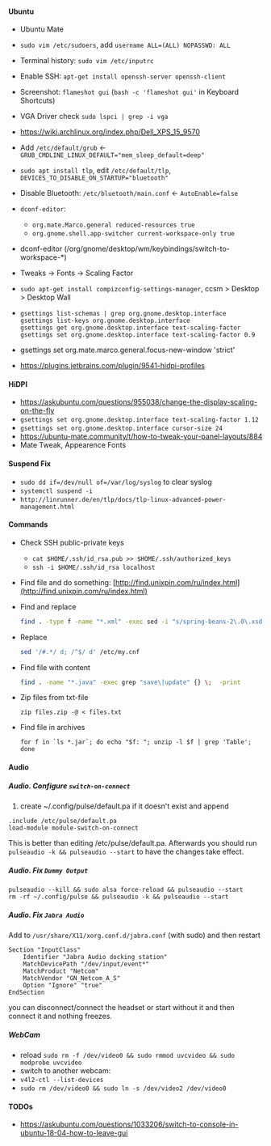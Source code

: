 #### Ubuntu
- Ubuntu Mate
- `sudo vim /etc/sudoers`, add `username ALL=(ALL) NOPASSWD: ALL`
- Terminal history: ```sudo vim /etc/inputrc```
- Enable SSH:  ```apt-get install openssh-server openssh-client```
- Screenshot: `flameshot gui` (`bash -c 'flameshot gui'` in Keyboard Shortcuts)
- VGA Driver check `sudo lspci | grep -i vga`
- <https://wiki.archlinux.org/index.php/Dell_XPS_15_9570>
- Add `/etc/default/grub` <- `GRUB_CMDLINE_LINUX_DEFAULT="mem_sleep_default=deep"`
- `sudo apt install tlp`, edit `/etc/default/tlp`, `DEVICES_TO_DISABLE_ON_STARTUP="bluetooth"`



- Disable Bluetooth: `/etc/bluetooth/main.conf` <- `AutoEnable=false`
- `dconf-editor`:
    - `org.mate.Marco.general reduced-resources true`
    - `org.gnome.shell.app-switcher current-workspace-only true`

- dconf-editor (/org/gnome/desktop/wm/keybindings/switch-to-workspace-*)
- Tweaks -> Fonts -> Scaling Factor
- `sudo apt-get install compizconfig-settings-manager`, ccsm > Desktop > Desktop Wall
- ``` 
  gsettings list-schemas | grep org.gnome.desktop.interface
  gsettings list-keys org.gnome.desktop.interface
  gsettings get org.gnome.desktop.interface text-scaling-factor
  gsettings set org.gnome.desktop.interface text-scaling-factor 0.9
  ```
- gsettings set org.mate.marco.general.focus-new-window 'strict'
- https://plugins.jetbrains.com/plugin/9541-hidpi-profiles  

#### HiDPI
- https://askubuntu.com/questions/955038/change-the-display-scaling-on-the-fly
- `gsettings set org.gnome.desktop.interface text-scaling-factor 1.12`
- `gsettings set org.gnome.desktop.interface cursor-size 24`
- https://ubuntu-mate.community/t/how-to-tweak-your-panel-layouts/884
- Mate Tweak, Appearence Fonts 

#### Suspend Fix
- `sudo dd if=/dev/null of=/var/log/syslog` to clear syslog
- `systemctl suspend -i`
- `http://linrunner.de/en/tlp/docs/tlp-linux-advanced-power-management.html`

#### Commands
- Check SSH public-private keys
    - `cat $HOME/.ssh/id_rsa.pub >> $HOME/.ssh/authorized_keys`
    - `ssh -i $HOME/.ssh/id_rsa localhost`
- Find file and do something: [http://find.unixpin.com/ru/index.html](http://find.unixpin.com/ru/index.html)
- Find and replace
    ```bash
    find . -type f -name "*.xml" -exec sed -i "s/spring-beans-2\.0\.xsd/spring-beans-3\.0\.xsd/g" {} \;
    ```
- Replace
    ```bash
    sed '/#.*/ d; /^$/ d' /etc/my.cnf
    ```
- Find file with content
    ```bash
    find . -name "*.java" -exec grep "save\|update" {} \;  -print
    ```

- Zip files from txt-file
    ```
    zip files.zip -@ < files.txt
    ```
- Find file in archives
    ```
    for f in `ls *.jar`; do echo "$f: "; unzip -l $f | grep 'Table'; done
    ```

#### Audio

##### Audio. Configure `switch-on-connect` 
1. create ~/.config/pulse/default.pa if it doesn't exist and append
```
.include /etc/pulse/default.pa
load-module module-switch-on-connect
```
This is better than editing /etc/pulse/default.pa.
Afterwards you should run ```pulseaudio -k && pulseaudio --start``` to have the changes take effect.

##### Audio. Fix `Dummy Output`
```
pulseaudio --kill && sudo alsa force-reload && pulseaudio --start
rm -rf ~/.config/pulse && pulseaudio -k && pulseaudio --start
```

##### Audio. Fix `Jabra Audio`
Add to `/usr/share/X11/xorg.conf.d/jabra.conf` (with sudo) and then restart  
```
Section "InputClass"
    Identifier "Jabra Audio docking station"
    MatchDevicePath "/dev/input/event*"
    MatchProduct "Netcom"
    MatchVendor "GN_Netcom_A_S"
    Option "Ignore" "true"
EndSection
```
you can disconnect/connect the headset or start without it and then connect it and nothing freezes.

##### WebCam
- reload `sudo rm -f /dev/video0 && sudo rmmod uvcvideo && sudo modprobe uvcvideo`
- switch to another webcam: 
- `v4l2-ctl --list-devices`
- `sudo rm /dev/video0 && sudo ln -s /dev/video2 /dev/video0`

#### TODOs
- https://askubuntu.com/questions/1033206/switch-to-console-in-ubuntu-18-04-how-to-leave-gui

